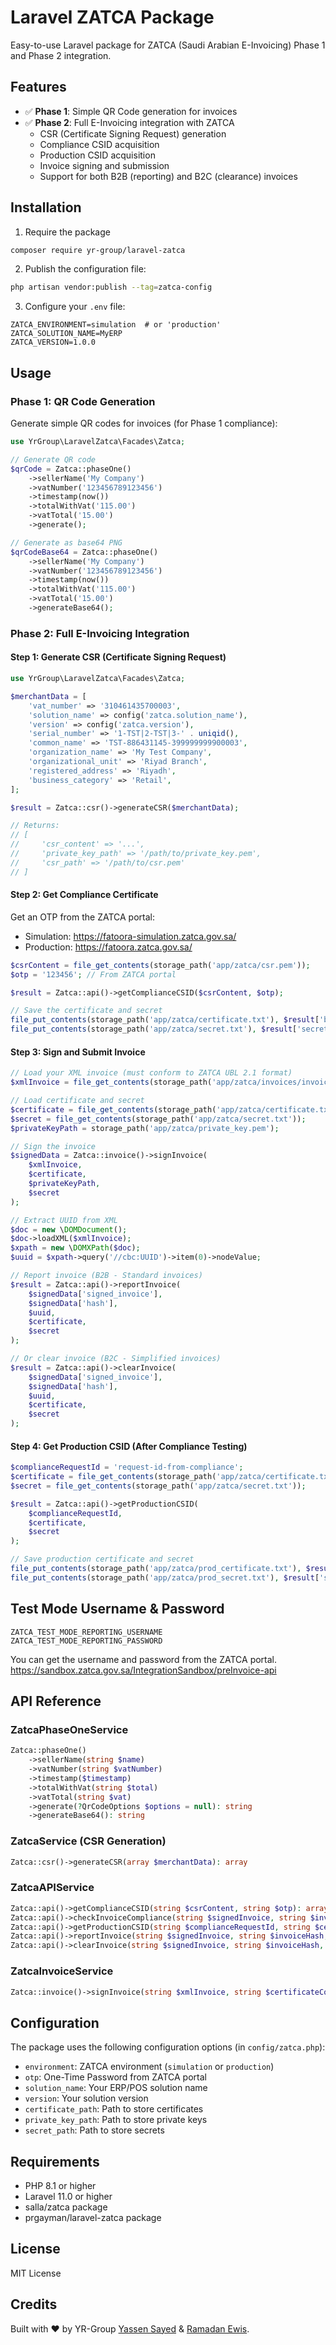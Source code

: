# Laravel ZATCA Package

Easy-to-use Laravel package for ZATCA (Saudi Arabian E-Invoicing) Phase 1 and Phase 2 integration.

## Features

- ✅ **Phase 1**: Simple QR Code generation for invoices
- ✅ **Phase 2**: Full E-Invoicing integration with ZATCA
    - CSR (Certificate Signing Request) generation
    - Compliance CSID acquisition
    - Production CSID acquisition
    - Invoice signing and submission
    - Support for both B2B (reporting) and B2C (clearance) invoices

## Installation

1. Require the package

```bash
composer require yr-group/laravel-zatca
```

2. Publish the configuration file:

```bash
php artisan vendor:publish --tag=zatca-config
```

3. Configure your `.env` file:

```env
ZATCA_ENVIRONMENT=simulation  # or 'production'
ZATCA_SOLUTION_NAME=MyERP
ZATCA_VERSION=1.0.0
```

## Usage

### Phase 1: QR Code Generation

Generate simple QR codes for invoices (for Phase 1 compliance):

```php
use YrGroup\LaravelZatca\Facades\Zatca;

// Generate QR code
$qrCode = Zatca::phaseOne()
    ->sellerName('My Company')
    ->vatNumber('123456789123456')
    ->timestamp(now())
    ->totalWithVat('115.00')
    ->vatTotal('15.00')
    ->generate();

// Generate as base64 PNG
$qrCodeBase64 = Zatca::phaseOne()
    ->sellerName('My Company')
    ->vatNumber('123456789123456')
    ->timestamp(now())
    ->totalWithVat('115.00')
    ->vatTotal('15.00')
    ->generateBase64();
```

### Phase 2: Full E-Invoicing Integration

#### Step 1: Generate CSR (Certificate Signing Request)

```php
use YrGroup\LaravelZatca\Facades\Zatca;

$merchantData = [
    'vat_number' => '310461435700003',
    'solution_name' => config('zatca.solution_name'),
    'version' => config('zatca.version'),
    'serial_number' => '1-TST|2-TST|3-' . uniqid(),
    'common_name' => 'TST-886431145-399999999900003',
    'organization_name' => 'My Test Company',
    'organizational_unit' => 'Riyad Branch',
    'registered_address' => 'Riyadh',
    'business_category' => 'Retail',
];

$result = Zatca::csr()->generateCSR($merchantData);

// Returns:
// [
//     'csr_content' => '...',
//     'private_key_path' => '/path/to/private_key.pem',
//     'csr_path' => '/path/to/csr.pem'
// ]
```

#### Step 2: Get Compliance Certificate

Get an OTP from the ZATCA portal:

- Simulation: https://fatoora-simulation.zatca.gov.sa/
- Production: https://fatoora.zatca.gov.sa/

```php
$csrContent = file_get_contents(storage_path('app/zatca/csr.pem'));
$otp = '123456'; // From ZATCA portal

$result = Zatca::api()->getComplianceCSID($csrContent, $otp);

// Save the certificate and secret
file_put_contents(storage_path('app/zatca/certificate.txt'), $result['binary_security_token']);
file_put_contents(storage_path('app/zatca/secret.txt'), $result['secret']);
```

#### Step 3: Sign and Submit Invoice

```php
// Load your XML invoice (must conform to ZATCA UBL 2.1 format)
$xmlInvoice = file_get_contents(storage_path('app/zatca/invoices/invoice.xml'));

// Load certificate and secret
$certificate = file_get_contents(storage_path('app/zatca/certificate.txt'));
$secret = file_get_contents(storage_path('app/zatca/secret.txt'));
$privateKeyPath = storage_path('app/zatca/private_key.pem');

// Sign the invoice
$signedData = Zatca::invoice()->signInvoice(
    $xmlInvoice,
    $certificate,
    $privateKeyPath,
    $secret
);

// Extract UUID from XML
$doc = new \DOMDocument();
$doc->loadXML($xmlInvoice);
$xpath = new \DOMXPath($doc);
$uuid = $xpath->query('//cbc:UUID')->item(0)->nodeValue;

// Report invoice (B2B - Standard invoices)
$result = Zatca::api()->reportInvoice(
    $signedData['signed_invoice'],
    $signedData['hash'],
    $uuid,
    $certificate,
    $secret
);

// Or clear invoice (B2C - Simplified invoices)
$result = Zatca::api()->clearInvoice(
    $signedData['signed_invoice'],
    $signedData['hash'],
    $uuid,
    $certificate,
    $secret
);
```

#### Step 4: Get Production CSID (After Compliance Testing)

```php
$complianceRequestId = 'request-id-from-compliance';
$certificate = file_get_contents(storage_path('app/zatca/certificate.txt'));
$secret = file_get_contents(storage_path('app/zatca/secret.txt'));

$result = Zatca::api()->getProductionCSID(
    $complianceRequestId,
    $certificate,
    $secret
);

// Save production certificate and secret
file_put_contents(storage_path('app/zatca/prod_certificate.txt'), $result['binary_security_token']);
file_put_contents(storage_path('app/zatca/prod_secret.txt'), $result['secret']);
```

## Test Mode Username & Password

```
ZATCA_TEST_MODE_REPORTING_USERNAME
ZATCA_TEST_MODE_REPORTING_PASSWORD
```

You can get the username and password from the ZATCA portal.
https://sandbox.zatca.gov.sa/IntegrationSandbox/preInvoice-api

## API Reference

### ZatcaPhaseOneService

```php
Zatca::phaseOne()
    ->sellerName(string $name)
    ->vatNumber(string $vatNumber)
    ->timestamp($timestamp)
    ->totalWithVat(string $total)
    ->vatTotal(string $vat)
    ->generate(?QrCodeOptions $options = null): string
    ->generateBase64(): string
```

### ZatcaService (CSR Generation)

```php
Zatca::csr()->generateCSR(array $merchantData): array
```

### ZatcaAPIService

```php
Zatca::api()->getComplianceCSID(string $csrContent, string $otp): array
Zatca::api()->checkInvoiceCompliance(string $signedInvoice, string $invoiceHash, string $uuid, string $certificate, string $secret): array
Zatca::api()->getProductionCSID(string $complianceRequestId, string $certificate, string $secret): array
Zatca::api()->reportInvoice(string $signedInvoice, string $invoiceHash, string $uuid, string $certificate, string $secret): array
Zatca::api()->clearInvoice(string $signedInvoice, string $invoiceHash, string $uuid, string $certificate, string $secret): array
```

### ZatcaInvoiceService

```php
Zatca::invoice()->signInvoice(string $xmlInvoice, string $certificateContent, string $privateKeyPath, string $secret): array
```

## Configuration

The package uses the following configuration options (in `config/zatca.php`):

- `environment`: ZATCA environment (`simulation` or `production`)
- `otp`: One-Time Password from ZATCA portal
- `solution_name`: Your ERP/POS solution name
- `version`: Your solution version
- `certificate_path`: Path to store certificates
- `private_key_path`: Path to store private keys
- `secret_path`: Path to store secrets

## Requirements

- PHP 8.1 or higher
- Laravel 11.0 or higher
- salla/zatca package
- prgayman/laravel-zatca package

## License

MIT License

## Credits

Built with ❤️ by YR-Group <a href="https://yassensayed.com/">Yassen Sayed</a> & <a href="https://ramadanewais.com">
Ramadan Ewis</a>.
